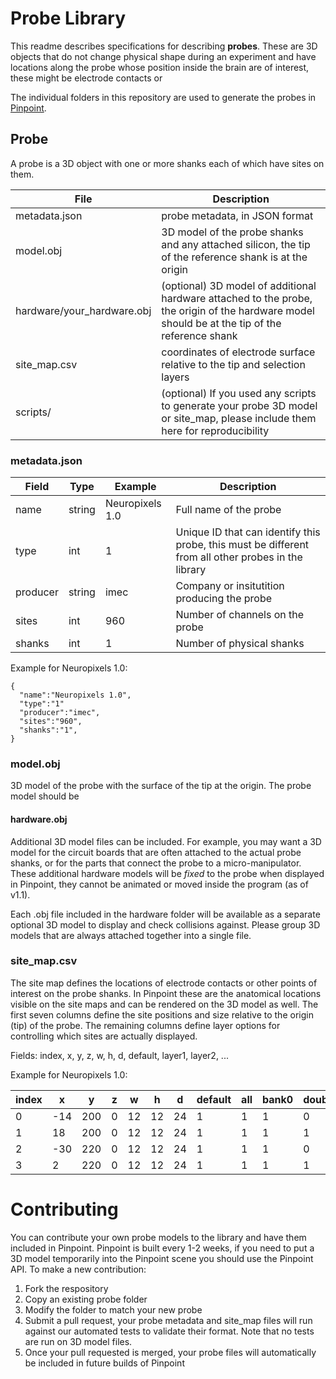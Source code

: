 # Probe Library

This readme describes specifications for describing **probes**. These are 3D objects that do not change physical shape during an experiment and have locations along the probe whose position inside the brain are of interest, these might be electrode contacts or 

The individual folders in this repository are used to generate the probes in [Pinpoint](https://github.com/virtualBrainLab/pinpoint).

## Probe

A probe is a 3D object with one or more shanks each of which have sites on them.

File | Description
---|---
metadata.json | probe metadata, in JSON format
model.obj | 3D model of the probe shanks and any attached silicon, the tip of the reference shank is at the origin
hardware/your_hardware.obj | (optional) 3D model of additional hardware attached to the probe, the origin of the hardware model should be at the tip of the reference shank
site_map.csv | coordinates of electrode surface relative to the tip and selection layers
scripts/ | (optional) If you used any scripts to generate your probe 3D model or site_map, please include them here for reproducibility

### metadata.json

Field | Type | Example | Description
---|---|---|---
name | string | Neuropixels 1.0 | Full name of the probe
type | int | 1 | Unique ID that can identify this probe, this must be different from all other probes in the library
producer | string | imec | Company or insitutition producing the probe
sites | int | 960 | Number of channels on the probe
shanks | int | 1 | Number of physical shanks

Example for Neuropixels 1.0:

```
{
  "name":"Neuropixels 1.0",
  "type":"1"
  "producer":"imec",
  "sites":"960",
  "shanks":"1",
}
```

### model.obj

3D model of the probe with the surface of the tip at the origin. The probe model should be 

#### hardware.obj

Additional 3D model files can be included. For example, you may want a 3D model for the circuit boards that are often attached to the actual probe shanks, or for the parts that connect the probe to a micro-manipulator. These additional hardware models will be *fixed* to the probe when displayed in Pinpoint, they cannot be animated or moved inside the program (as of v1.1).

Each .obj file included in the hardware folder will be available as a separate optional 3D model to display and check collisions against. Please group 3D models that are always attached together into a single file.

### site_map.csv

The site map defines the locations of electrode contacts or other points of interest on the probe shanks. In Pinpoint these are the anatomical locations visible on the site maps and can be rendered on the 3D model as well. The first seven columns define the site positions and size relative to the origin (tip) of the probe. The remaining columns define layer options for controlling which sites are actually displayed.

Fields: index, x, y, z, w, h, d, default, layer1, layer2, ...

Example for Neuropixels 1.0:

| index     | x   | y   | z | w  | h  | d  | default | all | bank0 | double_length |
|-----------|-----|-----|---|----|----|----|---------|-----|-------|---------------|
| 0         | -14 | 200 | 0 | 12 | 12 | 24 | 1       | 1   | 1     | 0             |
| 1         | 18  | 200 | 0 | 12 | 12 | 24 | 1       | 1   | 1     | 1             |
| 2         | -30 | 220 | 0 | 12 | 12 | 24 | 1       | 1   | 1     | 0             |
| 3         | 2   | 220 | 0 | 12 | 12 | 24 | 1       | 1   | 1     | 1             |

# Contributing

You can contribute your own probe models to the library and have them included in Pinpoint. Pinpoint is built every 1-2 weeks, if you need to put a 3D model temporarily into the Pinpoint scene you should use the Pinpoint API. To make a new contribution:

 1. Fork the respository
 2. Copy an existing probe folder
 3. Modify the folder to match your new probe
 4. Submit a pull request, your probe metadata and site_map files will run against our automated tests to validate their format. Note that no tests are run on 3D model files.
 5. Once your pull requested is merged, your probe files will automatically be included in future builds of Pinpoint
